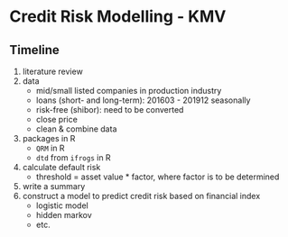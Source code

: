 # Credit Risk Modelling - KMV 

## Timeline

1. literature review
2. data
   - mid/small listed companies in production industry
   - loans (short- and long-term): 201603 - 201912 seasonally
   - risk-free (shibor): need to be converted
   - close price
   - clean & combine data
3. packages in R
   - `QRM` in R
   - `dtd` from `ifrogs` in R
4. calculate default risk
   - threshold = asset value * factor, where factor is to be determined
5. write a summary
6. construct a model to predict credit risk based on financial index
   - logistic model
   - hidden markov
   - etc.
